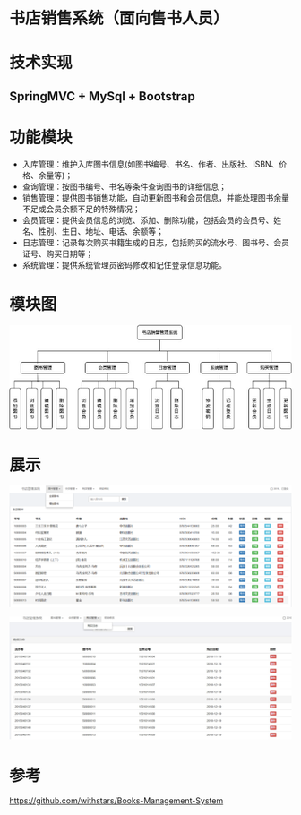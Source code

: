 # 书店销售系统（面向售书人员）

# 技术实现

## SpringMVC + MySql + Bootstrap

# 功能模块

   - 入库管理：维护入库图书信息(如图书编号、书名、作者、出版社、ISBN、价格、余量等)；
   - 查询管理：按图书编号、书名等条件查询图书的详细信息；
   - 销售管理：提供图书销售功能，自动更新图书和会员信息，并能处理图书余量不足或会员余额不足的特殊情况；
   - 会员管理：提供会员信息的浏览、添加、删除功能，包括会员的会员号、姓名、性别、生日、地址、电话、余额等；
   - 日志管理：记录每次购买书籍生成的日志，包括购买的流水号、图书号、会员证号、购买日期等；
   - 系统管理：提供系统管理员密码修改和记住登录信息功能。 
   
# 模块图
 ![model](https://github.com/Traveler-WM/BookMS/blob/master/img/model.jpg)
 
# 展示
 ![main](https://github.com/Traveler-WM/BookMS/blob/master/img/main.png)
 
 ![log](https://github.com/Traveler-WM/BookMS/blob/master/img/log.jpg)
 
# 参考
 https://github.com/withstars/Books-Management-System

